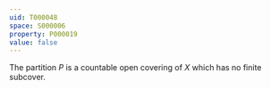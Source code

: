 ```yaml
---
uid: T000048
space: S000006
property: P000019
value: false
---
```


The partition $P$ is a countable open covering of $X$ which has no finite subcover.
